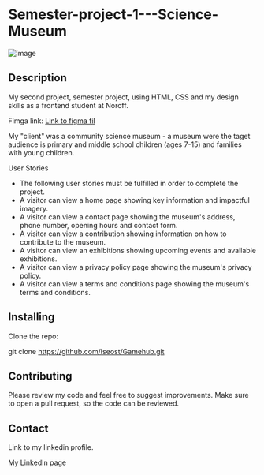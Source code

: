 # Semester-project-1---Science-Museum

![image](https://github.com/Iseost/Iseost.github.io/assets/94354710/4959f31d-3ac7-44f9-869d-9944ed81a8f2)


## Description
My second project, semester project, using HTML, CSS and my design skills as a frontend student at Noroff.

Fimga link:
[Link to figma fil](https://www.figma.com/design/DqkbNiKegW7d6MUD0f6QUt/Stavanger-Science-Museum?node-id=1-2&t=e1T3NEn9fBPixVDh-1)

My "client" was a community science museum -  a museum were the taget audience is primary and middle school children (ages 7-15) and families with young children.

User Stories
- The following user stories must be fulfilled in order to complete the project.
- A visitor can view a home page showing key information and impactful imagery.
- A visitor can view a contact page showing the museum's address, phone number, opening hours and contact form.
- A visitor can view a contribution showing information on how to contribute to the museum.
- A visitor can view an exhibitions showing upcoming events and available exhibitions.
- A visitor can view a privacy policy page showing the museum's privacy policy.
- A visitor can view a terms and conditions page showing the museum's terms and conditions.


## Installing
Clone the repo:

git clone 
https://github.com/Iseost/Gamehub.git

## Contributing
Please review my code and feel free to suggest improvements. Make sure to open a pull request, so the code can be reviewed.

## Contact
Link to my linkedin profile.

My LinkedIn page
